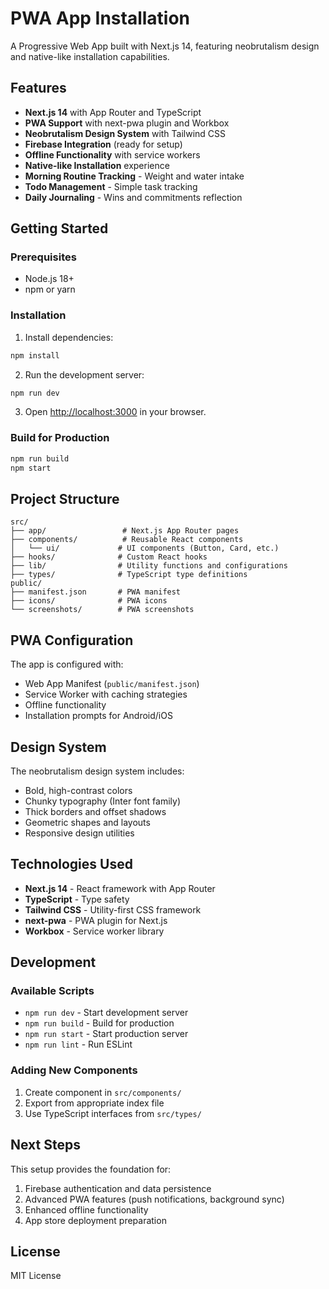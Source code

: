 # PWA App Installation

A Progressive Web App built with Next.js 14, featuring neobrutalism design and native-like installation capabilities.

## Features

- **Next.js 14** with App Router and TypeScript
- **PWA Support** with next-pwa plugin and Workbox
- **Neobrutalism Design System** with Tailwind CSS
- **Firebase Integration** (ready for setup)
- **Offline Functionality** with service workers
- **Native-like Installation** experience
- **Morning Routine Tracking** - Weight and water intake
- **Todo Management** - Simple task tracking
- **Daily Journaling** - Wins and commitments reflection

## Getting Started

### Prerequisites

- Node.js 18+ 
- npm or yarn

### Installation

1. Install dependencies:
```bash
npm install
```

2. Run the development server:
```bash
npm run dev
```

3. Open [http://localhost:3000](http://localhost:3000) in your browser.

### Build for Production

```bash
npm run build
npm start
```

## Project Structure

```
src/
├── app/                 # Next.js App Router pages
├── components/          # Reusable React components
│   └── ui/             # UI components (Button, Card, etc.)
├── hooks/              # Custom React hooks
├── lib/                # Utility functions and configurations
├── types/              # TypeScript type definitions
public/
├── manifest.json       # PWA manifest
├── icons/              # PWA icons
└── screenshots/        # PWA screenshots
```

## PWA Configuration

The app is configured with:
- Web App Manifest (`public/manifest.json`)
- Service Worker with caching strategies
- Offline functionality
- Installation prompts for Android/iOS

## Design System

The neobrutalism design system includes:
- Bold, high-contrast colors
- Chunky typography (Inter font family)
- Thick borders and offset shadows
- Geometric shapes and layouts
- Responsive design utilities

## Technologies Used

- **Next.js 14** - React framework with App Router
- **TypeScript** - Type safety
- **Tailwind CSS** - Utility-first CSS framework
- **next-pwa** - PWA plugin for Next.js
- **Workbox** - Service worker library

## Development

### Available Scripts

- `npm run dev` - Start development server
- `npm run build` - Build for production
- `npm run start` - Start production server
- `npm run lint` - Run ESLint

### Adding New Components

1. Create component in `src/components/`
2. Export from appropriate index file
3. Use TypeScript interfaces from `src/types/`

## Next Steps

This setup provides the foundation for:
1. Firebase authentication and data persistence
2. Advanced PWA features (push notifications, background sync)
3. Enhanced offline functionality
4. App store deployment preparation

## License

MIT License